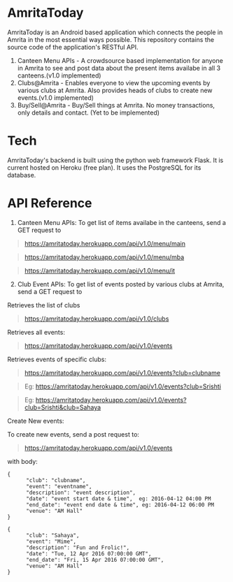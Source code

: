 # AmritaToday
AmritaToday is an Android based application which connects the people in Amrita in the most essential ways possible. This repository contains the source code of the application's RESTful API.

1. Canteen Menu APIs - A crowdsource based implementation for anyone in Amrita to see and post data about the present items availabe in all 3 canteens.(v1.0 implemented)
2. Clubs@Amrita - Enables everyone to view the upcoming events by various clubs at Amrita. Also provides heads of clubs to create new events.(v1.0 implemented)
3. Buy/Sell@Amrita - Buy/Sell things at Amrita. No money transactions, only details and contact. (Yet to be implemented)

# Tech
AmritaToday's backend is built using the python web framework Flask. It is current hosted on Heroku (free plan). It uses the PostgreSQL for its database.

# API Reference
1. Canteen Menu APIs:
  To get list of items availabe in the canteens, send a GET request to

  >https://amritatoday.herokuapp.com/api/v1.0/menu/main
  
  >https://amritatoday.herokuapp.com/api/v1.0/menu/mba
  
  >https://amritatoday.herokuapp.com/api/v1.0/menu/it
  
2. Club Event APIs:
  To get list of events posted by various clubs at Amrita, send a GET request to

  Retrieves the list of clubs
  
  >https://amritatoday.herokuapp.com/api/v1.0/clubs

  Retrieves all events:
  
  >https://amritatoday.herokuapp.com/api/v1.0/events
  
  Retrieves events of specific clubs:
  
  >https://amritatoday.herokuapp.com/api/v1.0/events?club=clubname
  
  >Eg: https://amritatoday.herokuapp.com/api/v1.0/events?club=Srishti
  
  >Eg: https://amritatoday.herokuapp.com/api/v1.0/events?club=Srishti&club=Sahaya
  
  Create New events:

  To create new events, send a post request to:
  
  >https://amritatoday.herokuapp.com/api/v1.0/events
  
  with body:

  ```
  {
        "club": "clubname", 
        "event": "eventname",
        "description": "event description",
        "date": "event start date & time",  eg: 2016-04-12 04:00 PM
        "end_date": "event end date & time", eg: 2016-04-12 06:00 PM
        "venue": "AM Hall"
  } 
  ```
  
  ```
  {
        "club": "Sahaya", 
        "event": "Mime",
        "description": "Fun and Frolic!",
        "date": "Tue, 12 Apr 2016 07:00:00 GMT", 
        "end_date": "Fri, 15 Apr 2016 07:00:00 GMT", 
        "venue": "AM Hall"
  } 
  ```

